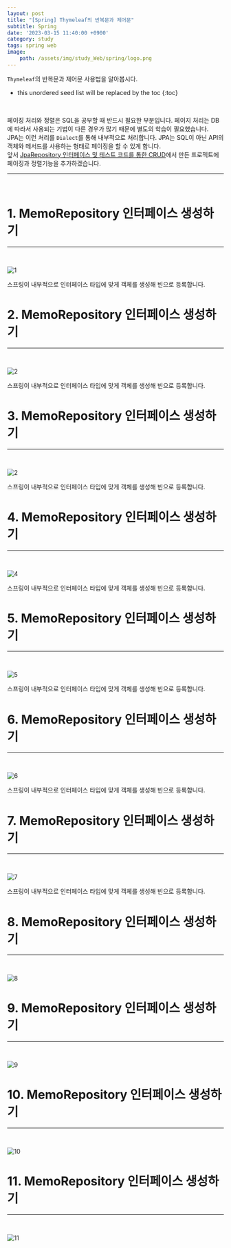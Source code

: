 ```yaml
---
layout: post
title: "[Spring] Thymeleaf의 반복문과 제어문"
subtitle: Spring
date: '2023-03-15 11:40:00 +0900'
category: study
tags: spring web
image:
    path: /assets/img/study_Web/spring/logo.png
---
```


`Thymeleaf`의 반복문과 제어문 사용법을 알아봅시다.

<!--more-->

* this unordered seed list will be replaced by the toc
{:toc}
<br>

페이징 처리와 정렬은 SQL을 공부할 때 반드시 필요한 부분입니다. 페이지 처리는 DB에 따라서 사용되는 기법이 다른 경우가 많기 때문에 별도의 학습이 필요했습니다.<br>
JPA는 이런 처리를 `Dialect`를 통해 내부적으로 처리합니다. JPA는 SQL이 아닌 API의 객체와 메서드를 사용하는 형태로 페이징을 할 수 있게 합니다.<br>
앞서 [JpaRepository 인터페이스 및 테스트 코드를 통한 CRUD](https://heesung98.github.io/study/Spring-_Spring_Data_JPA%EB%A5%BC_%EC%9D%B4%EC%9A%A9%ED%95%98%EB%8A%94_%ED%94%84%EB%A1%9C%EC%A0%9D%ED%8A%B8_%EC%83%9D%EC%84%B1%ED%95%98%EA%B8%B0.html)에서 만든 프로젝트에 페이징과 정렬기능을 추가하겠습니다.

---
<br>

# 1. MemoRepository 인터페이스 생성하기
---
<br>

![1](/assets/img/study_Web/spring/2023-03-15-[Spring]_Thymeleaf의_반복문과_제어문/1.PNG)
<br>

스프링이 내부적으로 인터페이스 타입에 맞게 객체를 생성해 빈으로 등록합니다.<br>

# 2. MemoRepository 인터페이스 생성하기
---
<br>

![2](/assets/img/study_Web/spring/2023-03-15-[Spring]_Thymeleaf의_반복문과_제어문/2.PNG)
<br>

스프링이 내부적으로 인터페이스 타입에 맞게 객체를 생성해 빈으로 등록합니다.<br>

# 3. MemoRepository 인터페이스 생성하기
---
<br>

![2](/assets/img/study_Web/spring/2023-03-15-[Spring]_Thymeleaf의_반복문과_제어문/3.PNG)
<br>

스프링이 내부적으로 인터페이스 타입에 맞게 객체를 생성해 빈으로 등록합니다.<br>


# 4. MemoRepository 인터페이스 생성하기
---
<br>

![4](/assets/img/study_Web/spring/2023-03-15-[Spring]_Thymeleaf의_반복문과_제어문/4.PNG)
<br>

스프링이 내부적으로 인터페이스 타입에 맞게 객체를 생성해 빈으로 등록합니다.<br>

# 5. MemoRepository 인터페이스 생성하기
---
<br>

![5](/assets/img/study_Web/spring/2023-03-15-[Spring]_Thymeleaf의_반복문과_제어문/5.PNG)
<br>

스프링이 내부적으로 인터페이스 타입에 맞게 객체를 생성해 빈으로 등록합니다.<br>

# 6. MemoRepository 인터페이스 생성하기
---
<br>

![6](/assets/img/study_Web/spring/2023-03-15-[Spring]_Thymeleaf의_반복문과_제어문/6.PNG)
<br>

스프링이 내부적으로 인터페이스 타입에 맞게 객체를 생성해 빈으로 등록합니다.<br>

# 7. MemoRepository 인터페이스 생성하기
---
<br>

![7](/assets/img/study_Web/spring/2023-03-15-[Spring]_Thymeleaf의_반복문과_제어문/7.PNG)
<br>

스프링이 내부적으로 인터페이스 타입에 맞게 객체를 생성해 빈으로 등록합니다.<br>

# 8. MemoRepository 인터페이스 생성하기
---
<br>

![8](/assets/img/study_Web/spring/2023-03-15-[Spring]_Thymeleaf의_반복문과_제어문/8.PNG)
<br>

# 9. MemoRepository 인터페이스 생성하기
---
<br>

![9](/assets/img/study_Web/spring/2023-03-15-[Spring]_Thymeleaf의_반복문과_제어문/9.PNG)
<br>

# 10. MemoRepository 인터페이스 생성하기
---
<br>

![10](/assets/img/study_Web/spring/2023-03-15-[Spring]_Thymeleaf의_반복문과_제어문/10.PNG)
<br>

# 11. MemoRepository 인터페이스 생성하기
---
<br>

![11](/assets/img/study_Web/spring/2023-03-15-[Spring]_Thymeleaf의_반복문과_제어문/11.PNG)
<br>